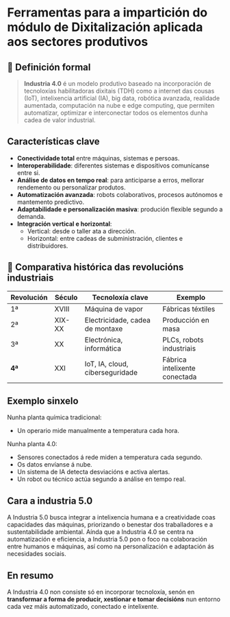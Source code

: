 # Ferramentas para a impartición do módulo de Dixitalización aplicada aos sectores produtivos

## 🧩 Definición formal

> **Industria 4.0** é un modelo produtivo baseado na incorporación de tecnoloxías habilitadoras dixitais (TDH) como a internet das cousas (IoT), intelixencia artificial (IA), big data, robótica avanzada, realidade aumentada, computación na nube e edge computing, que permiten automatizar, optimizar e interconectar todos os elementos dunha cadea de valor industrial.

## Características clave

- **Conectividade total** entre máquinas, sistemas e persoas.
- **Interoperabilidade**: diferentes sistemas e dispositivos comunícanse entre si.
- **Análise de datos en tempo real**: para anticiparse a erros, mellorar rendemento ou personalizar produtos.
- **Automatización avanzada**: robots colaborativos, procesos autónomos e mantemento predictivo.
- **Adaptabilidade e personalización masiva**: produción flexible segundo a demanda.
- **Integración vertical e horizontal**:
    - Vertical: desde o taller ata a dirección.
    - Horizontal: entre cadeas de subministración, clientes e distribuidores.

## 🧭 Comparativa histórica das revolucións industriais

| Revolución | Século | Tecnoloxía clave                | Exemplo                       |
| ---------- | ------ | ------------------------------- | ----------------------------- |
| 1ª         | XVIII  | Máquina de vapor                | Fábricas téxtiles             |
| 2ª         | XIX-XX | Electricidade, cadea de montaxe | Producción en masa            |
| 3ª         | XX     | Electrónica, informática        | PLCs, robots industriais      |
| **4ª**     | XXI    | IoT, IA, cloud, ciberseguridade | Fábrica intelixente conectada |

## Exemplo sinxelo

Nunha planta química tradicional:

- Un operario mide manualmente a temperatura cada hora.

Nunha planta 4.0:

- Sensores conectados á rede miden a temperatura cada segundo.
- Os datos envíanse á nube.
- Un sistema de IA detecta desviacións e activa alertas.
- Un robot ou técnico actúa segundo a análise en tempo real.

## Cara a industria 5.0 

A Industria 5.0 busca integrar a intelixencia humana e a creatividade coas capacidades das máquinas, priorizando o benestar dos traballadores e a sustentabilidade ambiental. Aínda que a Industria 4.0 se centra na automatización e eficiencia, a Industria 5.0 pon o foco na colaboración entre humanos e máquinas, así como na personalización e adaptación ás necesidades sociais.

## En resumo

A Industria 4.0 non consiste só en incorporar tecnoloxía, senón en **transformar a forma de producir, xestionar e tomar decisións** nun entorno cada vez máis automatizado, conectado e intelixente.
